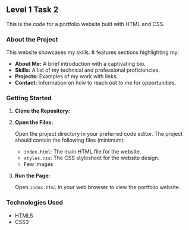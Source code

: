 ## Level 1 Task 2

This is the code for a portfolio website built with HTML and CSS.

### About the Project

This website showcases my skills. It features sections highlighting my:

* **About Me:** A brief introduction with a captivating bio.
* **Skills:**  A list of my technical and professional proficiencies.
* **Projects:** Examples of my work with links. 
* **Contact:** Information on how to reach out to me for opportunities.

### Getting Started

1. **Clone the Repository:**

2. **Open the Files:**

   Open the project directory in your preferred code editor. The project should contain the following files (minimum):

   * `index.html`: The main HTML file for the website.
   * `styles.css`: The CSS stylesheet for the website design.
   * Few images

3. **Run the Page:**

   Open `index.html` in your web browser to view the portfolio website.

### Technologies Used

* HTML5
* CSS3

